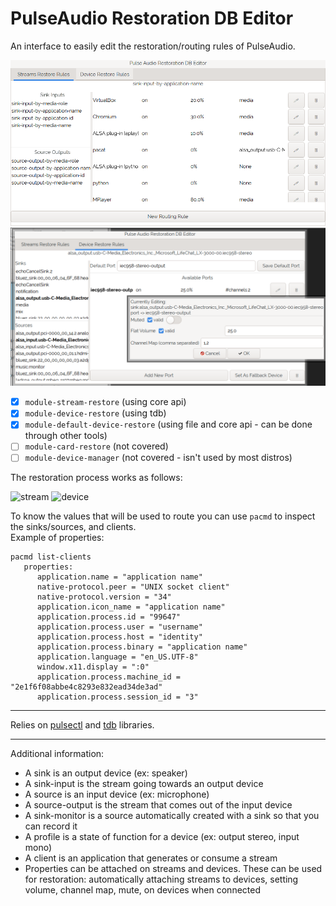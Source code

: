 # PulseAudio Restoration DB Editor


An interface to easily edit the restoration/routing rules of PulseAudio.

![GUI Stream Restore](https://github.com/venam/pa-resto-edit/raw/master/assets/gui.png)
![GUI Device Restore](https://github.com/venam/pa-resto-edit/raw/master/assets/gui2.png)

- [x] `module-stream-restore` (using core api)
- [x] `module-device-restore` (using tdb)
- [x] `module-default-device-restore` (using file and core api - can be done
  through other tools)
- [ ] `module-card-restore` (not covered)
- [ ] `module-device-manager` (not covered - isn't used by most distros)

The restoration process works as follows:

![stream](https://colin.guthr.ie/wp-content/uploads/2010/02/pa-initial-route.png)
![device](https://colin.guthr.ie/wp-content/uploads/2010/02/pa-new-device-route.png)

To know the values that will be used to route you can use `pacmd` to
inspect the sinks/sources, and clients.  
Example of properties:

```
pacmd list-clients
   properties:
      application.name = "application name"
      native-protocol.peer = "UNIX socket client"
      native-protocol.version = "34"
      application.icon_name = "application name"
      application.process.id = "99647"
      application.process.user = "username"
      application.process.host = "identity"
      application.process.binary = "application name"
      application.language = "en_US.UTF-8"
      window.x11.display = ":0"
      application.process.machine_id = "2e1f6f08abbe4c8293e832ead34de3ad"
      application.process.session_id = "3"
```

-----

Relies on [pulsectl](https://pypi.org/project/pulsectl/) and
[tdb](https://pypi.org/project/tdb/) libraries.

-----

Additional information:

- A sink is an output device (ex: speaker)
- A sink-input is the stream going towards an output device
- A source is an input device (ex: microphone)
- A source-output is the stream that comes out of the input device
- A sink-monitor is a source automatically created with a sink so that you
  can record it
- A profile is a state of function for a device (ex: output stereo,
  input mono)
- A client is an application that generates or consume a stream
- Properties can be attached on streams and devices. These can be used
  for restoration: automatically attaching streams to devices, setting
  volume, channel map, mute, on devices when connected

